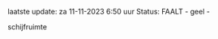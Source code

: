 laatste update: 
za 11-11-2023  6:50   uur 
Status: FAALT - geel - 
<div class="service Y">schijfruimte</div>